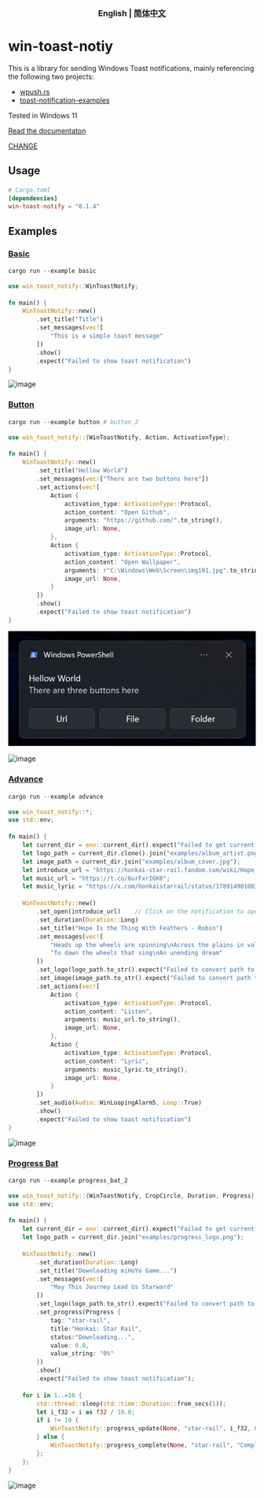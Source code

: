 <h3 align="center"> English | <a href='./README_zh.md'>简体中文</a></h3>

# win-toast-notiy
This is a library for sending Windows Toast notifications, mainly referencing the following two projects:

- [wpush.rs](https://github.com/saez-juan/wpush.rs)
- [toast-notification-examples](https://github.com/GitHub30/toast-notification-examples)

Tested in Windows 11

[Read the documentaton](https://docs.rs/win-toast-notify)

[CHANGE]('./CHANGELOG.md')

## Usage
```toml
# Cargo.toml
[dependencies]
win-toast-notify = "0.1.4"
```

## Examples

### [Basic](./examples/basic.rs)
```PowerShell
cargo run --example basic
```
```rust
use win_toast_notify::WinToastNotify;

fn main() {
    WinToastNotify::new()
        .set_title("Title")
        .set_messages(vec![
            "This is a simple toast message"
        ])
        .show()
        .expect("Failed to show toast notification")
}
```

![image](https://raw.githubusercontent.com/iKineticate/win-toast-notify/main/screenshots/basic.png)

### [Button](./examples/button.rs)
```PowerShell
cargo run --example button # button_2
```
```rust
use win_toast_notify::{WinToastNotify, Action, ActivationType};

fn main() {
    WinToastNotify::new()
        .set_title("Hellow World")
        .set_messages(vec!["There are two buttons here"])
        .set_actions(vec![
            Action {
                activation_type: ActivationType::Protocol,
                action_content: "Open Github",
                arguments: "https://github.com/".to_string(),
                image_url: None,
            },
            Action {
                activation_type: ActivationType::Protocol,
                action_content: "Open Wallpaper",
                arguments: r"C:\Windows\Web\Screen\img101.jpg".to_string(),
                image_url: None,
            }
        ])
        .show()
        .expect("Failed to show toast notification")
}
```

![image](https://raw.githubusercontent.com/iKineticate/win-toast-notify/main/screenshots/button_basic.png)

![image](https://raw.githubusercontent.com/iKineticate/win-toast-notify/main/screenshots/button_image.png)

### [Advance](./examples/advance.rs)
```PowerShell
cargo run --example advance
```
```rust
use win_toast_notify::*;
use std::env;

fn main() {
    let current_dir = env::current_dir().expect("Failed to get current directory");
    let logo_path = current_dir.clone().join("examples/album_artist.png");
    let image_path = current_dir.join("examples/album_cover.jpg");
    let introduce_url = "https://honkai-star-rail.fandom.com/wiki/Hope_Is_the_Thing_With_Feathers";
    let music_url = "https://t.co/6urFxrI6K0";
    let music_lyric = "https://x.com/honkaistarrail/status/1789149010831569254";

    WinToastNotify::new()
        .set_open(introduce_url)    // Click on the notification to open the link or file (folder)
        .set_duration(Duration::Long)
        .set_title("Hope Is the Thing With Feathers - Robin")
        .set_messages(vec![
            "Heads up the wheels are spinning\nAcross the plains in valleys deep",
            "To dawn the wheels that sing\nAn unending dream"
        ])
        .set_logo(logo_path.to_str().expect("Failed to convert path to string"), CropCircle::True)
        .set_image(image_path.to_str().expect("Failed to convert path to string"), ImagePlacement::Top)
        .set_actions(vec![
            Action {
                activation_type: ActivationType::Protocol,
                action_content: "Listen",
                arguments: music_url.to_string(),
                image_url: None,
            },
            Action {
                activation_type: ActivationType::Protocol,
                action_content: "Lyric",
                arguments: music_lyric.to_string(),
                image_url: None,
            }
        ])
        .set_audio(Audio::WinLoopingAlarm5, Loop::True)
        .show()
        .expect("Failed to show toast notification")
}
```

![image](https://raw.githubusercontent.com/iKineticate/win-toast-notify/main/screenshots/advance_en.png)

### [Progress Bat](./examples/progress_bat_2.rs)
```PowerShell
cargo run --example progress_bat_2
```
```rust
use win_toast_notify::{WinToastNotify, CropCircle, Duration, Progress};
use std::env;

fn main() {
    let current_dir = env::current_dir().expect("Failed to get current directory");
    let logo_path = current_dir.join("examples/progress_logo.png");

    WinToastNotify::new()
        .set_duration(Duration::Long)   
        .set_title("Downloading miHoYo Game...")
        .set_messages(vec![
            "May This Journey Lead Us Starward"
        ])
        .set_logo(logo_path.to_str().expect("Failed to convert path to string"), CropCircle::True)
        .set_progress(Progress {
            tag: "star-rail",
            title:"Honkai: Star Rail",
            status:"Downloading...",
            value: 0.0,
            value_string: "0%"
        })
        .show()
        .expect("Failed to show toast notification");

    for i in 1..=10 {
        std::thread::sleep(std::time::Duration::from_secs(1));
        let i_f32 = i as f32 / 10.0;
        if i != 10 {
            WinToastNotify::progress_update(None, "star-rail", i_f32, &format!("{:.1}%", i_f32 * 100.0)).expect("Failed to update");
        } else {
            WinToastNotify::progress_complete(None, "star-rail", "Completed", "100%").expect("Failed to complete");
        };
    };
}
```

![image](https://raw.githubusercontent.com/iKineticate/win-toast-notify/main/screenshots/progress.gif)